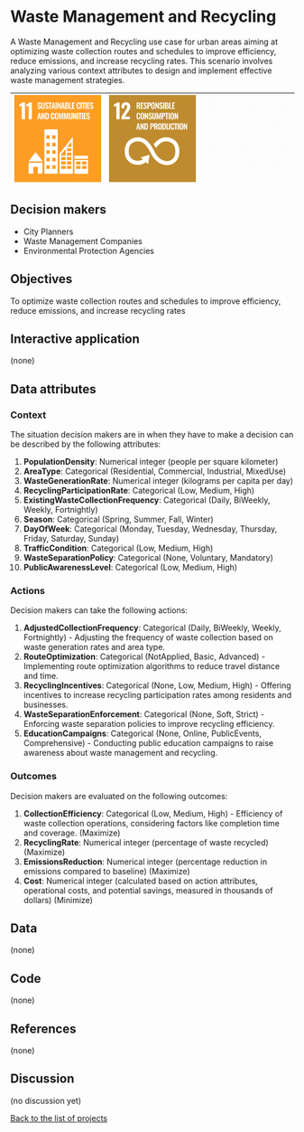 # Waste Management and Recycling

<!-- Describe the project in one sentence, e.g. A project that... -->
A Waste Management and Recycling use case for urban areas aiming at optimizing waste collection routes and schedules to
improve efficiency, reduce emissions, and increase recycling rates. This scenario involves analyzing various context
attributes to design and implement effective waste management strategies.

<!-- Note: using reference-style links to let Jekyll's relative links
convert them to .html in GitHub pages -->
[goal_11_link]: ../goals/goal_11.md
[goal_12_link]: ../goals/goal_12.md

<!-- Insert SDG Icons and links-->
| [![Goal 11](../images/sdgs/E-WEB-Goal-11.png)][goal_11_link] | [![Goal 12](../images/sdgs/E-WEB-Goal-12.png)][goal_12_link] | ![](../images/sdgs/empty.png) |
|--------------------------------------------------------------|--------------------------------------------------------------|-------------------------------|

## Decision makers

<!-- List decision makers that could use this project-->
- City Planners
- Waste Management Companies
- Environmental Protection Agencies

## Objectives

<!-- Describe the objectives of the project in one sentence -->
To optimize waste collection routes and schedules to improve efficiency, reduce emissions, and increase recycling rates

## Interactive application

<!-- Provide a link to the interactive application -->
(none)

## Data attributes

### Context

<!-- Describe the situation decision makers are in when then have to make a decision -->
The situation decision makers are in when they have to make a decision can be described by the following attributes:

1. **PopulationDensity**: Numerical integer (people per square kilometer)
2. **AreaType**: Categorical (Residential, Commercial, Industrial, MixedUse)
3. **WasteGenerationRate**: Numerical integer (kilograms per capita per day)
4. **RecyclingParticipationRate**: Categorical (Low, Medium, High)
5. **ExistingWasteCollectionFrequency**: Categorical (Daily, BiWeekly, Weekly, Fortnightly)
6. **Season**: Categorical (Spring, Summer, Fall, Winter)
7. **DayOfWeek**: Categorical (Monday, Tuesday, Wednesday, Thursday, Friday, Saturday, Sunday)
8. **TrafficCondition**: Categorical (Low, Medium, High)
9. **WasteSeparationPolicy**: Categorical (None, Voluntary, Mandatory)
10. **PublicAwarenessLevel**: Categorical (Low, Medium, High)

### Actions

<!-- Describe what the decision makers can do achieve their objectives -->
Decision makers can take the following actions:

1. **AdjustedCollectionFrequency**: Categorical (Daily, BiWeekly, Weekly, Fortnightly) - Adjusting the frequency of waste collection based on waste generation rates and area type.
2. **RouteOptimization**: Categorical (NotApplied, Basic, Advanced) - Implementing route optimization algorithms to reduce travel distance and time.
3. **RecyclingIncentives**: Categorical (None, Low, Medium, High) - Offering incentives to increase recycling participation rates among residents and businesses.
4. **WasteSeparationEnforcement**: Categorical (None, Soft, Strict) - Enforcing waste separation policies to improve recycling efficiency.
5. **EducationCampaigns**: Categorical (None, Online, PublicEvents, Comprehensive) - Conducting public education campaigns to raise awareness about waste management and recycling.

### Outcomes

<!-- Describe the metrics decision makers are trying to optimize, on which they are evaluated -->
Decision makers are evaluated on the following outcomes:

1. **CollectionEfficiency**: Categorical (Low, Medium, High) - Efficiency of waste collection operations, considering factors like completion time and coverage. (Maximize)
2. **RecyclingRate**: Numerical integer (percentage of waste recycled) (Maximize)
3. **EmissionsReduction**: Numerical integer (percentage reduction in emissions compared to baseline) (Maximize)
4. **Cost**: Numerical integer (calculated based on action attributes, operational costs, and potential savings, measured in thousands of dollars) (Minimize)

## Data

<!-- Describe the data that is used to evaluate the decisions -->
(none)

## Code

<!-- Point to the repo that contains the code -->
(none)

## References

<!-- Provide a list of references or other resources used in the project -->
(none)

## Discussion

<!-- Provide a link to a space for discussion or comments -->
(no discussion yet)

[Back to the list of projects](../README.md)
